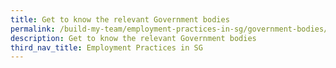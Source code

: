 ```yaml
---
title: Get to know the relevant Government bodies
permalink: /build-my-team/employment-practices-in-sg/government-bodies/
description: Get to know the relevant Government bodies
third_nav_title: Employment Practices in SG
---
```

